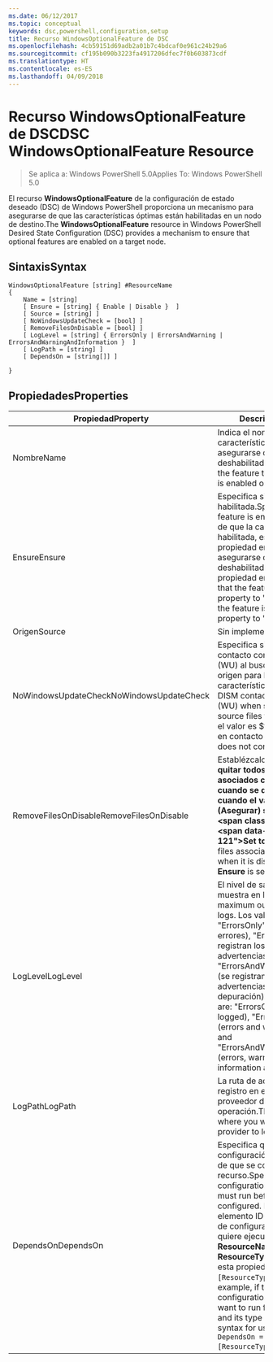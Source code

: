 ```yaml
---
ms.date: 06/12/2017
ms.topic: conceptual
keywords: dsc,powershell,configuration,setup
title: Recurso WindowsOptionalFeature de DSC
ms.openlocfilehash: 4cb59151d69adb2a01b7c4bdcaf0e961c24b29a6
ms.sourcegitcommit: cf195b090b3223fa4917206dfec7f0b603873cdf
ms.translationtype: HT
ms.contentlocale: es-ES
ms.lasthandoff: 04/09/2018
---
```

# <a name="dsc-windowsoptionalfeature-resource"></a><span data-ttu-id="23b3b-103">Recurso WindowsOptionalFeature de DSC</span><span class="sxs-lookup"><span data-stu-id="23b3b-103">DSC WindowsOptionalFeature Resource</span></span>

> <span data-ttu-id="23b3b-104">Se aplica a: Windows PowerShell 5.0</span><span class="sxs-lookup"><span data-stu-id="23b3b-104">Applies To: Windows PowerShell 5.0</span></span>

<span data-ttu-id="23b3b-105">El recurso **WindowsOptionalFeature** de la configuración de estado deseado (DSC) de Windows PowerShell proporciona un mecanismo para asegurarse de que las características óptimas están habilitadas en un nodo de destino.</span><span class="sxs-lookup"><span data-stu-id="23b3b-105">The **WindowsOptionalFeature** resource in Windows PowerShell Desired State Configuration (DSC) provides a mechanism to ensure that optional features are enabled on a target node.</span></span>

## <a name="syntax"></a><span data-ttu-id="23b3b-106">Sintaxis</span><span class="sxs-lookup"><span data-stu-id="23b3b-106">Syntax</span></span>

```
WindowsOptionalFeature [string] #ResourceName
{
    Name = [string]
    [ Ensure = [string] { Enable | Disable }  ]
    [ Source = [string] ]
    [ NoWindowsUpdateCheck = [bool] ]
    [ RemoveFilesOnDisable = [bool] ]
    [ LogLevel = [string] { ErrorsOnly | ErrorsAndWarning | ErrorsAndWarningAndInformation }  ]
    [ LogPath = [string] ]
    [ DependsOn = [string[]] ]

}
```

## <a name="properties"></a><span data-ttu-id="23b3b-107">Propiedades</span><span class="sxs-lookup"><span data-stu-id="23b3b-107">Properties</span></span>

|  <span data-ttu-id="23b3b-108">Propiedad</span><span class="sxs-lookup"><span data-stu-id="23b3b-108">Property</span></span>  |  <span data-ttu-id="23b3b-109">Descripción</span><span class="sxs-lookup"><span data-stu-id="23b3b-109">Description</span></span>   |
|---|---|
| <span data-ttu-id="23b3b-110">Nombre</span><span class="sxs-lookup"><span data-stu-id="23b3b-110">Name</span></span>| <span data-ttu-id="23b3b-111">Indica el nombre de la característica que desea asegurarse de que está habilitada o deshabilitada.</span><span class="sxs-lookup"><span data-stu-id="23b3b-111">Indicates the name of the feature that you want to ensure is enabled or disabled.</span></span>|
| <span data-ttu-id="23b3b-112">Ensure</span><span class="sxs-lookup"><span data-stu-id="23b3b-112">Ensure</span></span>| <span data-ttu-id="23b3b-113">Especifica si la característica está habilitada.</span><span class="sxs-lookup"><span data-stu-id="23b3b-113">Specifies whether the feature is enabled.</span></span> <span data-ttu-id="23b3b-114">Para asegurarse de que la característica está habilitada, establezca esta propiedad en "Enable"; para asegurarse de que está deshabilitada, establezca la propiedad en "Disable".</span><span class="sxs-lookup"><span data-stu-id="23b3b-114">To ensure that the feature is enabled, set this property to "Enable" To ensure that the feature is disabled, set the property to "Disable".</span></span>|
| <span data-ttu-id="23b3b-115">Origen</span><span class="sxs-lookup"><span data-stu-id="23b3b-115">Source</span></span>| <span data-ttu-id="23b3b-116">Sin implementar.</span><span class="sxs-lookup"><span data-stu-id="23b3b-116">Not implemented.</span></span>|
| <span data-ttu-id="23b3b-117">NoWindowsUpdateCheck</span><span class="sxs-lookup"><span data-stu-id="23b3b-117">NoWindowsUpdateCheck</span></span>| <span data-ttu-id="23b3b-118">Especifica si DISM se pone en contacto con Windows Update (WU) al buscar los archivos de origen para habilitar una característica.</span><span class="sxs-lookup"><span data-stu-id="23b3b-118">Specifies whether DISM contacts Windows Update (WU) when searching for the source files to enable a feature.</span></span> <span data-ttu-id="23b3b-119">Si el valor es $true, DISM no se pone en contacto con WU.</span><span class="sxs-lookup"><span data-stu-id="23b3b-119">If $true, DISM does not contact WU.</span></span>|
| <span data-ttu-id="23b3b-120">RemoveFilesOnDisable</span><span class="sxs-lookup"><span data-stu-id="23b3b-120">RemoveFilesOnDisable</span></span>| <span data-ttu-id="23b3b-121">Establézcalo en **$true** para quitar todos los archivos asociados con la característica cuando se deshabilite (es decir, cuando el valor de **Ensure** (Asegurar) sea "Absent").</span><span class="sxs-lookup"><span data-stu-id="23b3b-121">Set to **$true** to remove all files associated with the feature when it is disabled (that is, when **Ensure** is set to "Absent").</span></span>|
| <span data-ttu-id="23b3b-122">LogLevel</span><span class="sxs-lookup"><span data-stu-id="23b3b-122">LogLevel</span></span>| <span data-ttu-id="23b3b-123">El nivel de salida máximo que se muestra en los registros.</span><span class="sxs-lookup"><span data-stu-id="23b3b-123">The maximum output level shown in the logs.</span></span> <span data-ttu-id="23b3b-124">Los valores aceptados son: "ErrorsOnly" (solo se registran los errores), "ErrorsAndWarning" (se registran los errores y las advertencias) y "ErrorsAndWarningAndInformation" (se registran los errores, las advertencias y la información de depuración).</span><span class="sxs-lookup"><span data-stu-id="23b3b-124">The accepted values are: "ErrorsOnly" (only errors are logged), "ErrorsAndWarning" (errors and warnings are logged), and "ErrorsAndWarningAndInformation" (errors, warnings, and debug information are logged).</span></span>|
| <span data-ttu-id="23b3b-125">LogPath</span><span class="sxs-lookup"><span data-stu-id="23b3b-125">LogPath</span></span>| <span data-ttu-id="23b3b-126">La ruta de acceso al archivo de registro en el que desea que el proveedor de recursos registre la operación.</span><span class="sxs-lookup"><span data-stu-id="23b3b-126">The path to a log file where you want the resource provider to log the operation.</span></span>|
| <span data-ttu-id="23b3b-127">DependsOn</span><span class="sxs-lookup"><span data-stu-id="23b3b-127">DependsOn</span></span>| <span data-ttu-id="23b3b-128">Especifica que debe ejecutarse la configuración de otro recurso antes de que se configure este recurso.</span><span class="sxs-lookup"><span data-stu-id="23b3b-128">Specifies that the configuration of another resource must run before this resource is configured.</span></span> <span data-ttu-id="23b3b-129">Por ejemplo, si el elemento ID del bloque del script de configuración del recurso que quiere ejecutar primero es __ResourceName__ y su tipo es __ResourceType__, la sintaxis para usar esta propiedad es `DependsOn = "[ResourceType]ResourceName"`.</span><span class="sxs-lookup"><span data-stu-id="23b3b-129">For example, if the ID of the resource configuration script block that you want to run first is __ResourceName__ and its type is __ResourceType__, the syntax for using this property is `DependsOn = "[ResourceType]ResourceName"`.</span></span>|